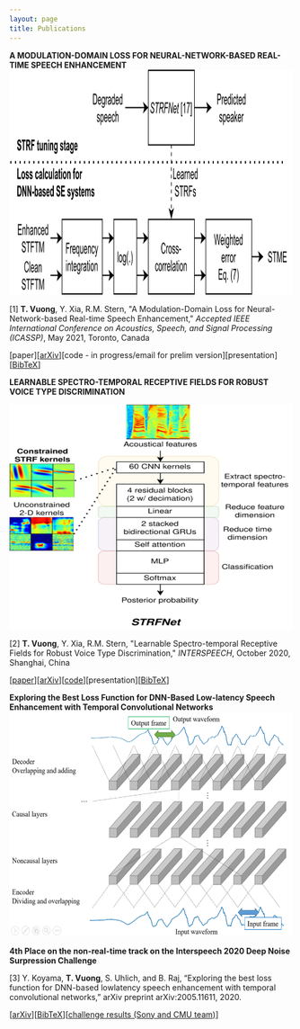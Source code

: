 ```yaml
---
layout: page
title: Publications
---
```


**A MODULATION-DOMAIN LOSS FOR NEURAL-NETWORK-BASED REAL-TIME SPEECH ENHANCEMENT**
<img src="/assets/img/stme-flow.png" width="600" height="400">

[1] **T. Vuong**, Y. Xia, R.M. Stern, "A Modulation-Domain Loss for Neural-Network-based Real-time Speech Enhancement," *Accepted IEEE International Conference on Acoustics, Speech, and Signal Processing (ICASSP)*, May 2021, Toronto, Canada 

[paper][[arXiv](https://arxiv.org/abs/2102.07330)][code - in progress/email for prelim version][presentation][[BibTeX](citations/modulation_citation.bib)]


**LEARNABLE SPECTRO-TEMPORAL RECEPTIVE FIELDS FOR ROBUST VOICE TYPE DISCRIMINATION**

<img src="/assets/img/STRFNet.png" width="600" height="400">

[2] **T. Vuong**, Y. Xia, R.M. Stern, "Learnable Spectro-temporal Receptive Fields for Robust Voice Type Discrimination," *INTERSPEECH*, October 2020, Shanghai, China

[[paper](https://www.isca-speech.org/archive/Interspeech_2020/pdfs/1878.pdf)][[arXiv](https://arxiv.org/abs/2010.09151)][[code](https://github.com/raymondxyy/strfnet-IS2020)][presentation][[BibTeX](citations/learnable_citation.bib)]

**Exploring the Best Loss Function for DNN-Based Low-latency Speech Enhancement with Temporal Convolutional Networks**
<img src="/assets/img/nc_layers.png" width="600" height="400">

**4th Place on the non-real-time track on the Interspeech 2020 Deep Noise Surpression Challenge**

[3] Y. Koyama, **T. Vuong**, S. Uhlich, and B. Raj, “Exploring the best loss function for DNN-based lowlatency speech enhancement with temporal convolutional networks,” arXiv preprint arXiv:2005.11611, 2020.

[[arXiv](https://arxiv.org/abs/2005.11611)][[BibTeX](citations/dns_challenge_citatation.bib)][[challenge results (Sony and CMU team)](https://www.microsoft.com/en-us/research/academic-program/deep-noise-suppression-challenge-interspeech-2020/#!results)]


